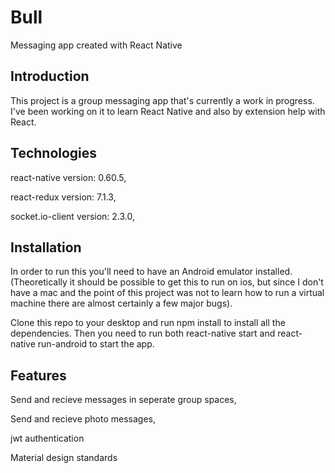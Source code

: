 # Bull
Messaging app created with React Native 

## Introduction

This project is a group messaging app that's currently a work in progress. I've been working on it to learn React Native and also by extension help with React.

## Technologies

react-native version: 0.60.5,

react-redux version: 7.1.3,

socket.io-client version: 2.3.0,


## Installation

In order to run this you'll need to have an Android emulator installed. (Theoretically it should be possible to get this to run on ios, but since I don't have a mac and the point of this project was not to learn how to run a virtual machine there are almost certainly a few major bugs).

Clone this repo to your desktop and run npm install to install all the dependencies.
Then you need to run both react-native start and react-native run-android to start the app.

## Features

Send and recieve messages in seperate group spaces,

Send and recieve photo messages,

jwt authentication

Material design standards
